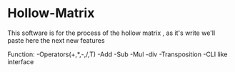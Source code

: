 # Hollow-Matrix
This software is for the process of the hollow matrix , as it's write
we'll paste here the next new features

Function:
-Operators(+,*,-,/,T) 
-Add 
-Sub 
-Mul 
-div 
-Transposition
-CLI like interface 
